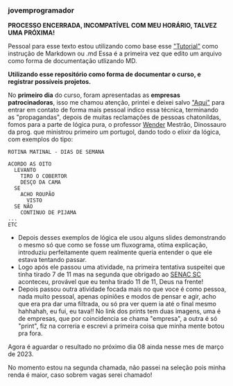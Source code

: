 ### jovemprogramador

**PROCESSO ENCERRADA, INCOMPATÍVEL COM MEU HORÁRIO, TALVEZ UMA PRÓXIMA!**

Pessoal para esse texto estou utilizando como base esse ["Tutorial"](https://docs.pipz.com/central-de-ajuda/learning-center/guia-basico-de-markdown#open) como instrução de Markdown ou .md   Essa é a primeira vez que edito um arquivo como forma de documentação utlizando MD.

**Utilizando esse repositório como forma de documentar o curso, e registrar possíveis projetos.**

No **primeiro dia** do curso, foram apresentadas as **empresas patrocinadoras**, isso me chamou atenção, printei e deixei salvo ["Aqui"](https://github.com/henriquegnu/jovemprogramador/commit/fb21e386aae4e09c98ddf1204731a2b8f007ec79) para entrar em contato de forma mais pessoal
indico essa técnica, terminando as "propagandas", depois de muitas reclamações de pessoas chatonildas, fomos para a parte de lógica pura, o professor
[Wender](https://www.linkedin.com/in/wendersf/ "Linkedin") Mestrão, Dinossauro da prog. que ministrou primeiro um portugol, dando todo o elixir da lógica, com exemplos do tipo:

```
ROTINA MATINAL - DIAS DE SEMANA

ACORDO AS OITO
  LEVANTO
    TIRO O COBERTOR
    DESÇO DA CAMA
  SE 
    ACHO ROUPÃO
      VISTO
  SE NÃO
    CONTINUO DE PIJAMA
... 
ETC
```

* Depois desses exemplos de lógica ele usou alguns slides demonstrando o mesmo só que como se fosse um fluxograma, otíma explicação, introduziu perfeitamente quem
realmente queria entender o que ele estava tentando passar.
* Logo após ele passou uma atividade, na primeira tentativa suspeitei que tinha tirado 7 de 11 mas na segunda que obrigado ao [SENAC SC](https://portal.sc.senac.br/) aconteceu, provável que eu 
tenha tirado 11 de 11, Deus na frente! 
* Depois passou outra atividade focada mais no que voce é como pessoa, nada muito pessoal, apenas opiniões e modos de pensar
e agir, acho que era pra dar uma filtrada, ou só pra ver quem ia até o final mesmo hahhahah, eu fui, eu tava!! No link dos prints tem duas imagens, uma é de empresas,
que por coincidencia se chama "empresa", a outra é só "print", fiz na correria e escrevi a primeira coisa que minha mente botou pra fora.

Agora é aguardar o resultado no próximo dia 08 ainda nesse mes de março de 2023.


No momento estou na segunda chamada, não passei na seleção pois minha renda é maior, caso sobrem vagas serei chamado!
